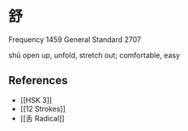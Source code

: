 # 舒
Frequency 1459
General Standard 2707

shū
open up, unfold, stretch out; comfortable, easy

## References
- [[HSK 3]]
- [[12 Strokes]]
- [[舌 Radical]]